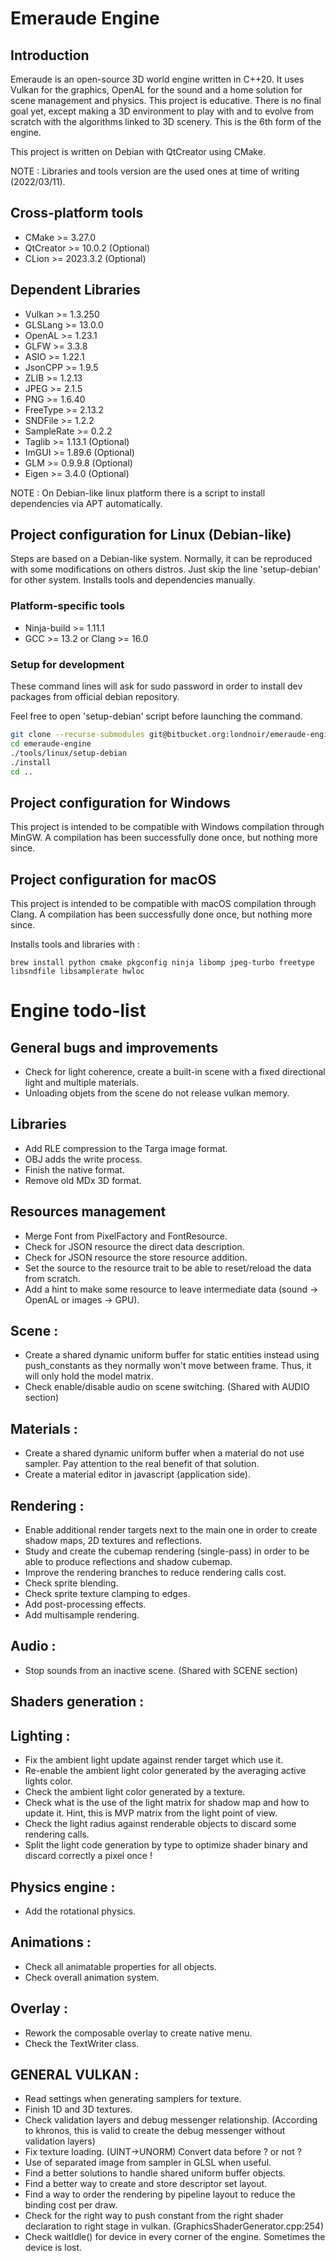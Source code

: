 # Emeraude Engine

## Introduction

Emeraude is an open-source 3D world engine written in C++20. It uses Vulkan for the graphics, OpenAL for the sound and a home solution for scene management and physics. This project is educative. There is no final goal yet, except making a 3D environment to play with and to evolve from scratch with the algorithms linked to 3D scenery. This is the 6th form of the engine.

This project is written on Debian with QtCreator using CMake.

NOTE : Libraries and tools version are the used ones at time of writing (2022/03/11).

## Cross-platform tools

- CMake >= 3.27.0
- QtCreator >= 10.0.2 (Optional)
- CLion >= 2023.3.2 (Optional)
 
## Dependent Libraries

- Vulkan >= 1.3.250
- GLSLang >= 13.0.0
- OpenAL >= 1.23.1
- GLFW >= 3.3.8
- ASIO >= 1.22.1
- JsonCPP >= 1.9.5
- ZLIB >= 1.2.13
- JPEG >= 2.1.5
- PNG >= 1.6.40
- FreeType >= 2.13.2
- SNDFile >= 1.2.2
- SampleRate >= 0.2.2
- Taglib >= 1.13.1 (Optional)
- ImGUI >= 1.89.6 (Optional)
- GLM >= 0.9.9.8 (Optional)
- Eigen >= 3.4.0 (Optional)

NOTE : On Debian-like linux platform there is a script to install dependencies via APT automatically.

## Project configuration for Linux (Debian-like)

Steps are based on a Debian-like system. Normally, it can be reproduced with some modifications on others distros. 
Just skip the line 'setup-debian' for other system. Installs tools and dependencies manually.

### Platform-specific tools

- Ninja-build >= 1.11.1
- GCC >= 13.2 or Clang >= 16.0

### Setup for development

These command lines will ask for sudo password in order to install dev packages from official debian repository.

Feel free to open 'setup-debian' script before launching the command.

```bash
git clone --recurse-submodules git@bitbucket.org:londnoir/emeraude-engine.git
cd emeraude-engine
./tools/linux/setup-debian
./install
cd ..
```

## Project configuration for Windows

This project is intended to be compatible with Windows compilation through MinGW.
A compilation has been successfully done once, but nothing more since. 

## Project configuration for macOS

This project is intended to be compatible with macOS compilation through Clang.
A compilation has been successfully done once, but nothing more since.

Installs tools and libraries with :

```
brew install python cmake pkgconfig ninja libomp jpeg-turbo freetype libsndfile libsamplerate hwloc
```

# Engine todo-list

## General bugs and improvements
- Check for light coherence, create a built-in scene with a fixed directional light and multiple materials.
- Unloading objets from the scene do not release vulkan memory.

## Libraries
- Add RLE compression to the Targa image format.
- OBJ adds the write process.
- Finish the native format.
- Remove old MDx 3D format.

## Resources management
- Merge Font from PixelFactory and FontResource.
- Check for JSON resource the direct data description.
- Check for JSON resource the store resource addition.
- Set the source to the resource trait to be able to reset/reload the data from scratch.
- Add a hint to make some resource to leave intermediate data (sound -> OpenAL or images -> GPU).

## Scene :
- Create a shared dynamic uniform buffer for static entities instead using push_constants as they normally won't move between frame. Thus, it will only hold the model matrix.
- Check enable/disable audio on scene switching. (Shared with AUDIO section)

## Materials :
- Create a shared dynamic uniform buffer when a material do not use sampler. Pay attention to the real benefit of that solution.
- Create a material editor in javascript (application side).

## Rendering :
- Enable additional render targets next to the main one in order to create shadow maps, 2D textures and reflections.
- Study and create the cubemap rendering (single-pass) in order to be able to produce reflections and shadow cubemap.
- Improve the rendering branches to reduce rendering calls cost.
- Check sprite blending.
- Check sprite texture clamping to edges.
- Add post-processing effects.
- Add multisample rendering.

## Audio :
- Stop sounds from an inactive scene. (Shared with SCENE section)

## Shaders generation :


## Lighting :
- Fix the ambient light update against render target which use it.
- Re-enable the ambient light color generated by the averaging active lights color.
- Check the ambient light color generated by a texture.
- Check what is the use of the light matrix for shadow map and how to update it. Hint, this is MVP matrix from the light point of view.
- Check the light radius against renderable objects to discard some rendering calls.
- Split the light code generation by type to optimize shader binary and discard correctly a pixel once !

## Physics engine :
- Add the rotational physics.

## Animations :
- Check all animatable properties for all objects.
- Check overall animation system.

## Overlay :
- Rework the composable overlay to create native menu.
- Check the TextWriter class.

## GENERAL VULKAN :
- Read settings when generating samplers for texture.
- Finish 1D and 3D textures.
- Check validation layers and debug messenger relationship. (According to khronos, this is valid to create the debug messenger without validation layers)
- Fix texture loading. (UINT->UNORM) Convert data before ? or not ?
- Use of separated image from sampler in GLSL when useful.
- Find a better solutions to handle shared uniform buffer objects.
- Find a better way to create and store descriptor set layout.
- Find a way to order the rendering by pipeline layout to reduce the binding cost per draw.
- Check for the right way to push constant from the right shader declaration to right stage in vulkan. (GraphicsShaderGenerator.cpp:254)
- Check waitIdle() for device in every corner of the engine. Sometimes the device is lost.
